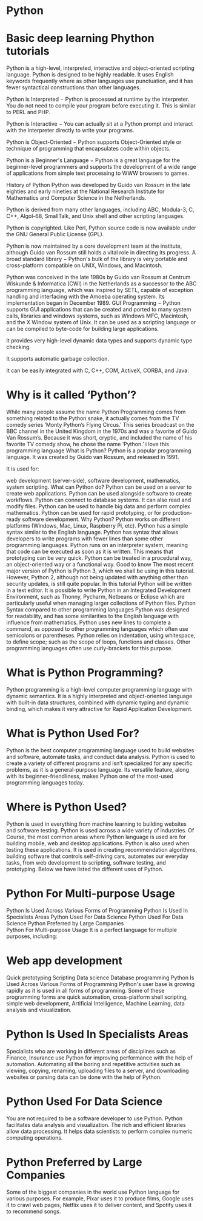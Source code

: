 # Python
# Basic deep learning Phython tutorials
Python is a high-level, interpreted, interactive and object-oriented scripting language. Python is designed to be highly readable. It uses English keywords frequently where as other languages use punctuation, and it has fewer syntactical constructions than other languages.

Python is Interpreted − Python is processed at runtime by the interpreter. You do not need to compile your program before executing it. This is similar to PERL and PHP.

Python is Interactive − You can actually sit at a Python prompt and interact with the interpreter directly to write your programs.

Python is Object-Oriented − Python supports Object-Oriented style or technique of programming that encapsulates code within objects.

Python is a Beginner's Language − Python is a great language for the beginner-level programmers and supports the development of a wide range of applications from simple text processing to WWW browsers to games.

History of Python
Python was developed by Guido van Rossum in the late eighties and early nineties at the National Research Institute for Mathematics and Computer Science in the Netherlands.

Python is derived from many other languages, including ABC, Modula-3, C, C++, Algol-68, SmallTalk, and Unix shell and other scripting languages.

Python is copyrighted. Like Perl, Python source code is now available under the GNU General Public License (GPL).

Python is now maintained by a core development team at the institute, although Guido van Rossum still holds a vital role in directing its progress.
A broad standard library − Python's bulk of the library is very portable and cross-platform compatible on UNIX, Windows, and Macintosh.

Python was conceived in the late 1980s by Guido van Rossum at Centrum Wiskunde & Informatica (CWI) in the Netherlands as a successor to the ABC programming language, which was inspired by SETL, capable of exception handling and interfacing with the Amoeba operating system. Its implementation began in December 1989.
GUI Programming − Python supports GUI applications that can be created and ported to many system calls, libraries and windows systems, such as Windows MFC, Macintosh, and the X Window system of Unix.
It can be used as a scripting language or can be compiled to byte-code for building large applications.

It provides very high-level dynamic data types and supports dynamic type checking.

It supports automatic garbage collection.

It can be easily integrated with C, C++, COM, ActiveX, CORBA, and Java.

# Why is it called ‘Python’?

While many people assume the name Python Programming comes from something related to the Python snake, it actually comes from the TV comedy series ‘Monty Python’s Flying Circus.’ This series broadcast on the BBC channel in the United Kingdom in the 1970s and was a favorite of Guido Van Rossum’s. Because it was short, cryptic, and included the name of his favorite TV comedy show, he chose the name ‘Python.’
i love this programming language
What is Python?
Python is a popular programming language. It was created by Guido van Rossum, and released in 1991.

It is used for:

web development (server-side),
software development,
mathematics,
system scripting.
What can Python do?
Python can be used on a server to create web applications.
Python can be used alongside software to create workflows.
Python can connect to database systems. It can also read and modify files.
Python can be used to handle big data and perform complex mathematics.
Python can be used for rapid prototyping, or for production-ready software development.
Why Python?
Python works on different platforms (Windows, Mac, Linux, Raspberry Pi, etc).
Python has a simple syntax similar to the English language.
Python has syntax that allows developers to write programs with fewer lines than some other programming languages.
Python runs on an interpreter system, meaning that code can be executed as soon as it is written. This means that prototyping can be very quick.
Python can be treated in a procedural way, an object-oriented way or a functional way.
Good to know
The most recent major version of Python is Python 3, which we shall be using in this tutorial. However, Python 2, although not being updated with anything other than security updates, is still quite popular.
In this tutorial Python will be written in a text editor. It is possible to write Python in an Integrated Development Environment, such as Thonny, Pycharm, Netbeans or Eclipse which are particularly useful when managing larger collections of Python files.
Python Syntax compared to other programming languages
Python was designed for readability, and has some similarities to the English language with influence from mathematics.
Python uses new lines to complete a command, as opposed to other programming languages which often use semicolons or parentheses.
Python relies on indentation, using whitespace, to define scope; such as the scope of loops, functions and classes. Other programming languages often use curly-brackets for this purpose.

# What is Python Programming? 
Python programming is a high-level computer programming language with dynamic semantics. It is a highly interpreted and object-oriented language with built-in data structures, combined with dynamic typing and dynamic binding, which makes it very attractive for Rapid Application Development.

# What is Python Used For? 
Python is the best computer programming language used to build websites and software, automate tasks, and conduct data analysis. Python is used to create a variety of different programs and isn’t specialized for any specific problems, as it is a general-purpose language. Its versatile feature, along with its beginner-friendliness, makes Python one of the most-used programming languages today.

# Where is Python Used? 
Python is used in everything from machine learning to building websites and software testing. Python is used across a wide variety of industries. Of Course, the most common areas where Python language is used are for building mobile, web and desktop applications. Python is also used when testing these applications. It is used in creating recommendation algorithms, building software that controls self-driving cars, automates our everyday tasks, from web development to scripting, software testing, and prototyping. Below we have listed the different uses of Python. 

# Python For Multi-purpose Usage
Python Is Used Across Various Forms of Programming
Python Is Used In Specialists Areas
Python Used For Data Science
Python Used For Data Science
Python Preferred by Large Companies  
Python For Multi-purpose Usage
It is a perfect language for multiple purposes, including:   

# Web app development
Quick prototyping
Scripting
Data science
Database programming
Python Is Used Across Various Forms of Programming
Python's user base is growing rapidly as it is used in all forms of programming. Some of these programming forms are quick automation, cross-platform shell scripting, simple web development, Artificial Intelligence, Machine Learning, data analysis and visualization.

# Python Is Used In Specialists Areas
Specialists who are working in different areas of disciplines such as Finance, Insurance use Python for improving performance with the help of automation. Automating all the boring and repetitive activities such as viewing, copying, renaming, uploading files to a server, and downloading websites or parsing data can be done with the help of Python.  

# Python Used For Data Science
You are not required to be a software developer to use Python. Python facilitates data analysis and visualization. The rich and efficient libraries allow data processing. It helps data scientists to perform complex numeric computing operations.

# Python Preferred by Large Companies 
Some of the biggest companies in the world use Python language for various purposes. For example, Pixar uses it to produce films, Google uses it to crawl web pages, Netflix uses it to deliver content, and Spotify uses it to recommend songs.
